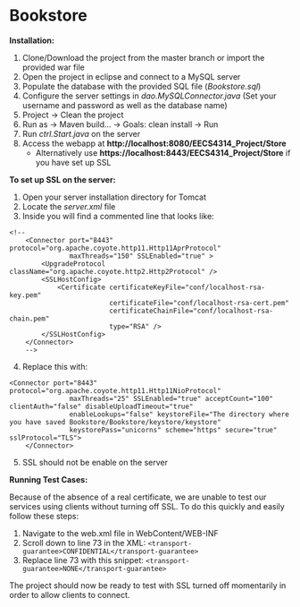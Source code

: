 # Bookstore
**Installation:**

1. Clone/Download the project from the master branch or import the provided war file
2. Open the project in eclipse and connect to a MySQL server
3. Populate the database with the provided SQL file (*Bookstore.sql*)
4. Configure the server settings in *dao.MySQLConnector.java* (Set your username and password as well as the database name)
5. Project -> Clean the project
6. Run as -> Maven build... -> Goals: clean install -> Run
7. Run *ctrl.Start.java* on the server
8. Access the webapp at **http://localhost:8080/EECS4314_Project/Store**
    * Alternatively use **https://localhost:8443/EECS4314_Project/Store** if you have set up SSL

**To set up SSL on the server:**

1. Open your server installation directory for Tomcat
2. Locate the *server.xml* file
3. Inside you will find a commented line that looks like:
```
<!--
    <Connector port="8443" protocol="org.apache.coyote.http11.Http11AprProtocol"
               maxThreads="150" SSLEnabled="true" >
        <UpgradeProtocol className="org.apache.coyote.http2.Http2Protocol" />
        <SSLHostConfig>
            <Certificate certificateKeyFile="conf/localhost-rsa-key.pem"
                         certificateFile="conf/localhost-rsa-cert.pem"
                         certificateChainFile="conf/localhost-rsa-chain.pem"
                         type="RSA" />
        </SSLHostConfig>
    </Connector>
    -->
```
4. Replace this with:
```
<Connector port="8443" protocol="org.apache.coyote.http11.Http11NioProtocol"
               maxThreads="25" SSLEnabled="true" acceptCount="100" clientAuth="false" disableUploadTimeout="true"
               enableLookups="false" keystoreFile="The directory where you have saved Bookstore/Bookstore/keystore/keystore"
               keystorePass="unicorns" scheme="https" secure="true" sslProtocol="TLS">
    </Connector>
```
5. SSL should not be enable on the server

**Running Test Cases:**

Because of the absence of a real certificate, we are unable to test our services using clients without turning off SSL. To do this quickly and easily follow these steps:

1. Navigate to the web.xml file in WebContent/WEB-INF
2. Scroll down to line 73 in the XML: ```<transport-guarantee>CONFIDENTIAL</transport-guarantee>```
3. Replace line 73 with this snippet: ```<transport-guarantee>NONE</transport-guarantee>```

The project should now be ready to test with SSL turned off momentarily in order to allow clients to connect.


